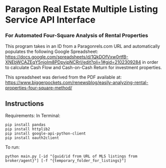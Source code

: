 # Paragon Real Estate Multiple Listing Service API Interface
### For Automated Four-Square Analysis of Rental Properties

This program takes in an ID from a Paragonrels.com URL and automatically populates the following Google Spreadsheet:
https://docs.google.com/spreadsheets/d/1QkDOfVxw0rtfB-XNEbWCAZEqY5njoIm8PDpvjpNCRrI/edit?pli=1#gid=2102309284
in order to calculate Cash Flow and Cash-on-Cash Return for investment properties.


This spreadsheet was derived from the PDF available at:
https://www.biggerpockets.com/renewsblog/easily-analyzing-rental-properties-four-square-method/

## Instructions

Requirements:
In Terminal:

```
pip install pandas
pip install httplib2
pip install google-api-python-client
pip install oauth2client
```

To run:
```
python main.py [-id "{guid/id from URL of MLS listings from broker/agent}"] [-f "{temporary_folder_for_listings}"]
```
